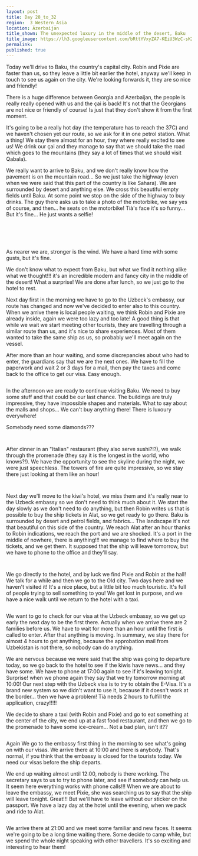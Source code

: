 ```yaml
---
layout: post
title: Day 28_to_32
region:  3_Western_Asia
location: Azerbaijan
title_shown: The unexpected luxury in the middle of the desert, Baku
title_image: https://lh3.googleusercontent.com/bRttYVxyZA7-KEiU3WzC-sK2lVJPsDpw7Fo6HQO68QvHAcyLeQ_TTM0keyc3n1Rp3JV1GnB8MRIkZcVYazaRukOaKAZRAt2kXnQpIwjvN5ocR59hGhuGk7vaLdJgew9aQq2MnTCiVXfiLIRwrSmPDH3oxxppssEvWY88fdZ7wp7sqXTgK35RP04IWhbD3IrvbNwoZOzXfQSQRUIfU8Wjw2mHkE_XMXjwft0731oxuyjXjXbddqrjOyayarf5d926UFGHvIGVc_RKurGA6QjPJnJp8JRusFYncoK_I4oNGjATxtyEOcSoTi6J6gtjcjMvyceZRNcqpubkfKw_QG00xgsDqjNlTzkfnVaVAvIKUA9HLn5H0LEg91SQtYENOoX4dUPBFKGmtcXVRc5jU0G03v47B0D-rrxWjQfv1KR5VISMeK9h7060AsPAEg45z9CLUMbMcUNay29zf96oxdvlsu_sWYfRjIIfIOuaX70SHP_Mr11KvVZJD_Qjo1Vs-3evqwX_AgXz47ORRwy4r2iNGASXrdUAj1TfuNEze3kmKeKWTV1ZIgGuxoJ4kj8isrOU9kmXxw59TlQ9m-dZAv_zLSdIYnC2iMjBpnCE2kXDULcMfieTxELrzSRFp0GQPzzLj6EAREPciUTaxekVhBN8w2TQA8z-kJOm68f7L7xWuFUyXyeQW3vFK0bEFEgGNBFD1E_KaJYVPoi-dAx3hy8=w670-h502-no
permalink: 
published: true
---
```


Today we'll drive to Baku, the country's capital city. Robin and Pixie are faster than us, so they leave a little bit earlier the hotel, anyway we'll keep in touch to see us again on the city. We're looking forwards it, they are so nice and friendly!

There is a huge difference between Georgia and Azerbaijan, the people is really really opened with us and the çai is back! It's not that the Georgians are not nice or friendly of course! Is just that they don't show it from the first moment.

It's going to be a really hot day (the temperature has to reach the 37C) and we haven't chosen yet our route, so we ask for it in one petrol station. What a thing! We stay there almost for an hour, they where really excited to see us! We drink our çai and they manage to say that we should take the road which goes to the mountains (they say a lot of times that we should visit Qabala).

We really want to arrive to Baku, and we don't really know how the pavement is on the mountain road... So we just take the highway (even when we were said that this part of the country is like Sahara). We are surrounded by desert and anything else. We cross this beautiful empty fields until Baku. At some point we stop on the side of the highway to buy drinks. The guy there asks us to take a photo of the motorbike, we say yes of course, and then... he seats on the motorbike! Tià's face it's so funny... But it's fine... He just wants a selfie!

<p><a
href="https://lh3.googleusercontent.com/ZAq3dPTtGcNTNBJKtRnp7f6-JHDI6brg4v_OWBo5mV6qFA0vMpcgBvMGWCmP1Wlz9JY6rYbQbYTGMCsAw0lv9rUfTxlJvbhqbzxBn4bh810sJuZ6JsnVgjIvJYsAJ0xAIi8LcRygyrbmB_Or5oInl2VQXdfGIlycAnNHKcI2DFfFwzEanX7WfERbHm3I5rVoUF7kAu_S9_mf8X0TAOOZyGsvuSxz6Yf91Me5EGMWVjN_WkdTJv_4iysBDh1mwfRsBfQXcdNTRzwwoF9kXNvjOKWOuzWJlmmTWzTDieNIhVGBCo4xmHQuONBFlYOq9WKhJYaOwNyUllAnUXXxNWRFrgbnY1Fn95vg6LF7XAszBvO5TrByjEYvvHqBHU2jzFva8FgfXxBhYArxXCHUgFaw6_wb-8L2O9mh4dD0zn6vojN3LucBowRjaLofNVHoj7LRnkghRVLRBWYz_GPaPGp7PTl1q6g6KTVqrQb92VfQVHyiy3DnIBEpFMhU0Vd4rR_rzNFyjyUIRqAgm5eHhaFQdskFCIq0hWfaaKBl2BTdTtK-aiJo1tkZarcXo1vQipgAdBlcHSCtJqQTi8wG_oCgKsh2aW1GKX4Vz4rNMMYfFtZspV92w3Si8xxjKFQECv_lQoacq779WNUidkxu-qreTsW0gSJccuTF6Q=w1059-h794-no"><img 
src="https://lh3.googleusercontent.com/ZAq3dPTtGcNTNBJKtRnp7f6-JHDI6brg4v_OWBo5mV6qFA0vMpcgBvMGWCmP1Wlz9JY6rYbQbYTGMCsAw0lv9rUfTxlJvbhqbzxBn4bh810sJuZ6JsnVgjIvJYsAJ0xAIi8LcRygyrbmB_Or5oInl2VQXdfGIlycAnNHKcI2DFfFwzEanX7WfERbHm3I5rVoUF7kAu_S9_mf8X0TAOOZyGsvuSxz6Yf91Me5EGMWVjN_WkdTJv_4iysBDh1mwfRsBfQXcdNTRzwwoF9kXNvjOKWOuzWJlmmTWzTDieNIhVGBCo4xmHQuONBFlYOq9WKhJYaOwNyUllAnUXXxNWRFrgbnY1Fn95vg6LF7XAszBvO5TrByjEYvvHqBHU2jzFva8FgfXxBhYArxXCHUgFaw6_wb-8L2O9mh4dD0zn6vojN3LucBowRjaLofNVHoj7LRnkghRVLRBWYz_GPaPGp7PTl1q6g6KTVqrQb92VfQVHyiy3DnIBEpFMhU0Vd4rR_rzNFyjyUIRqAgm5eHhaFQdskFCIq0hWfaaKBl2BTdTtK-aiJo1tkZarcXo1vQipgAdBlcHSCtJqQTi8wG_oCgKsh2aW1GKX4Vz4rNMMYfFtZspV92w3Si8xxjKFQECv_lQoacq779WNUidkxu-qreTsW0gSJccuTF6Q=w1059-h794-no" class="oversize" alt=""></a></p>

<p><a
href="https://lh3.googleusercontent.com/zlW-arhm4ryTNaPzu6nkPr2BNO7Ds2RwK_uD3CjFqmn2THX7947J6Bcsiskrq8cZMsaR7WZWHjrP7SUjFOhVkRXw-q9PPvhC9XVbo78ZCJtnhyYkO3jT8nVVGVGhqXC0wAeZZc0BWceqq1HVwRo1LBDwIbshRXP72Um9ObsosjGKiopVp1G5r8WVZy6djGx6YHmUvvsB-p12P1bnYDVCvTbMO5kkqfelCfzh8jWzOXoRlU5pWP3mpGRyETf7ACaOsD683BjtX1lKjcBGi09pM-6qJ7TRJprT5gTC8kCEXcyGCiDl4Fb0CmdXtm993qTJ6DqGv2ntNEShpku6rkmq1kiWZAYCD31RtpkD4W1osm4GcCqilTUMWfUOF_xVl69Nfo-jt68OhbZM4Ir0lReJnGYGef4RtVNTRAda0-xLyusGqZLq1BeacSDYynyY4NiyQm3YHZKRIgrgAlbME6CEUK0w-cMH2xw-4JLnY3mJ8AVuZ3zONuX3A39DC83YxS6yfR9FyEreyOS8n8jO2cuHsuDsGnDigl7hcylS9olOopeDj--fzyRvW-BxQhtrlb7DM3ZBc5QiJo4l7BMxjGeqAezKAgJi2pJHnk5RJ1WATFnJmMKD3AFq2rNjB4mowtTsQaNfBRG18Z_xws_qxpEe_QudbCXk4a43JQ=w1059-h794-no"><img 
src="https://lh3.googleusercontent.com/zlW-arhm4ryTNaPzu6nkPr2BNO7Ds2RwK_uD3CjFqmn2THX7947J6Bcsiskrq8cZMsaR7WZWHjrP7SUjFOhVkRXw-q9PPvhC9XVbo78ZCJtnhyYkO3jT8nVVGVGhqXC0wAeZZc0BWceqq1HVwRo1LBDwIbshRXP72Um9ObsosjGKiopVp1G5r8WVZy6djGx6YHmUvvsB-p12P1bnYDVCvTbMO5kkqfelCfzh8jWzOXoRlU5pWP3mpGRyETf7ACaOsD683BjtX1lKjcBGi09pM-6qJ7TRJprT5gTC8kCEXcyGCiDl4Fb0CmdXtm993qTJ6DqGv2ntNEShpku6rkmq1kiWZAYCD31RtpkD4W1osm4GcCqilTUMWfUOF_xVl69Nfo-jt68OhbZM4Ir0lReJnGYGef4RtVNTRAda0-xLyusGqZLq1BeacSDYynyY4NiyQm3YHZKRIgrgAlbME6CEUK0w-cMH2xw-4JLnY3mJ8AVuZ3zONuX3A39DC83YxS6yfR9FyEreyOS8n8jO2cuHsuDsGnDigl7hcylS9olOopeDj--fzyRvW-BxQhtrlb7DM3ZBc5QiJo4l7BMxjGeqAezKAgJi2pJHnk5RJ1WATFnJmMKD3AFq2rNjB4mowtTsQaNfBRG18Z_xws_qxpEe_QudbCXk4a43JQ=w1059-h794-no" class="oversize" alt=""></a></p>

<p><a
href="https://lh3.googleusercontent.com/kcXvUk7RUQLgYXMbb-BDBpkZk_fScvm-g2GtxicHWgTYxbiHwtTUyZtE-9Ipv_kt50to9zSwx6z0TaRLUOTNtJe_ZVwlHRVmkGd9mUQiQr1qlxFLvkAcerqqUu7Xac3tVA5ID-UxroDXQ7guXcH44vOfGKCx6XLP4BWRH3qI_4yGDfQE5xhuJaUX9pxvKEU1gnAODQm9jGkaZbHxhxhPFfk1R2fKmyUHN2TgO0p4KCXZLPMnKGTDQMwQOCi6MtN7fI2UIitTZR3cM8gcLn8BRsIv5bujMoHpVxoT9zh2jU223d2-eIgEVirZBmdpYtTJKR6XphnkYWB_Z-51aqiBhmPs1Gc8sCh_J_xAmFhyMoaEda-p8JUmI5cioVtlBLSCYw9e2BeTJL24D_e3DbReYjK2cF2ssL9S23F4uy72WvhCDMNF238wNG6zKMgGFmh9aWmdJkR9wR8v31T5HG3to29YUpEeQVXO9Xwle1qmwHyhtKMsi5F-4vBPnCVwFrA1Z2URze96kb2mrEg9iza6ARNtKpGamhN6TY8L0UB8M1g4hDDeG6CArdOjbii14ZhDql_w-9TeHiDYm5kr4UCMP0pKXrQSH43iBVV8uGgOG3x3-pxTKmCS3DoxOe5fmHwR3HzAe8-oXmfSFScmNl7nuZDeKXE5Yn7TgA=w845-h634-no"><img 
src="https://lh3.googleusercontent.com/kcXvUk7RUQLgYXMbb-BDBpkZk_fScvm-g2GtxicHWgTYxbiHwtTUyZtE-9Ipv_kt50to9zSwx6z0TaRLUOTNtJe_ZVwlHRVmkGd9mUQiQr1qlxFLvkAcerqqUu7Xac3tVA5ID-UxroDXQ7guXcH44vOfGKCx6XLP4BWRH3qI_4yGDfQE5xhuJaUX9pxvKEU1gnAODQm9jGkaZbHxhxhPFfk1R2fKmyUHN2TgO0p4KCXZLPMnKGTDQMwQOCi6MtN7fI2UIitTZR3cM8gcLn8BRsIv5bujMoHpVxoT9zh2jU223d2-eIgEVirZBmdpYtTJKR6XphnkYWB_Z-51aqiBhmPs1Gc8sCh_J_xAmFhyMoaEda-p8JUmI5cioVtlBLSCYw9e2BeTJL24D_e3DbReYjK2cF2ssL9S23F4uy72WvhCDMNF238wNG6zKMgGFmh9aWmdJkR9wR8v31T5HG3to29YUpEeQVXO9Xwle1qmwHyhtKMsi5F-4vBPnCVwFrA1Z2URze96kb2mrEg9iza6ARNtKpGamhN6TY8L0UB8M1g4hDDeG6CArdOjbii14ZhDql_w-9TeHiDYm5kr4UCMP0pKXrQSH43iBVV8uGgOG3x3-pxTKmCS3DoxOe5fmHwR3HzAe8-oXmfSFScmNl7nuZDeKXE5Yn7TgA=w845-h634-no" class="oversize" alt=""></a></p>

<p><a
href="https://lh3.googleusercontent.com/HJ2IbgW6ZmL3YaUEtGlWxtzwkSB-J2Z9cLhNo2s8tpSIL3dUQegFi5A34xA1Ff-rBz_hfgobxCna4vuq8Trp148TVv67taEfx7qI9IVBcGbUNedJ3pzcB1x1_X6Q1lRvWSD0vXBrWhRraoUJXxdfzUJzMt-szZ-sFcSura0nXdMuCX_3KcLvj4pPWLP-MJto6TaOnakxf6Mc8BwVP6zoi-tWY2De7d9l_UAtotYkAWgRoeePFCzc9sPUSamcBXSJ9TsIUbzWwWFYNFtCbhBAU5J2z2QHvGj523oqsAkdbRWSSdr3A-f6muk3RuDVxxAc5Bh1D5y1Wd0BpgJwnDyPXlQDwOFiNI0zVukpa52M8TDghY8sudDW_BH9Gj4sMqeiQ3DkEtcrDoE-HwbQo8s7nQLEFlBpvFAcl5_bPnoYaqTEqaYrUruSGWPfHmMwcoDkZgMMU1mG7GUvBEW8jv1t1jhB7dqzBzKHaotn7r6gzFawgww3LTjZQdo_ajPG4DBxalwfdRSNHzn_7lrtVIy2WkiPmzo91HCOfIok1AOertE_pvn4vcH_9Sw3aCQcCjj_7tn5REFCJ41IQTqRXaHoWRreN8A16pGpXCUkbgmylSd6Gy-8bOaSjYUqjpNakhPkDWGBxSK-EKdwXSJHJYGi9GGSL1-hDb6Ezg=w1059-h794-no"><img 
src="https://lh3.googleusercontent.com/HJ2IbgW6ZmL3YaUEtGlWxtzwkSB-J2Z9cLhNo2s8tpSIL3dUQegFi5A34xA1Ff-rBz_hfgobxCna4vuq8Trp148TVv67taEfx7qI9IVBcGbUNedJ3pzcB1x1_X6Q1lRvWSD0vXBrWhRraoUJXxdfzUJzMt-szZ-sFcSura0nXdMuCX_3KcLvj4pPWLP-MJto6TaOnakxf6Mc8BwVP6zoi-tWY2De7d9l_UAtotYkAWgRoeePFCzc9sPUSamcBXSJ9TsIUbzWwWFYNFtCbhBAU5J2z2QHvGj523oqsAkdbRWSSdr3A-f6muk3RuDVxxAc5Bh1D5y1Wd0BpgJwnDyPXlQDwOFiNI0zVukpa52M8TDghY8sudDW_BH9Gj4sMqeiQ3DkEtcrDoE-HwbQo8s7nQLEFlBpvFAcl5_bPnoYaqTEqaYrUruSGWPfHmMwcoDkZgMMU1mG7GUvBEW8jv1t1jhB7dqzBzKHaotn7r6gzFawgww3LTjZQdo_ajPG4DBxalwfdRSNHzn_7lrtVIy2WkiPmzo91HCOfIok1AOertE_pvn4vcH_9Sw3aCQcCjj_7tn5REFCJ41IQTqRXaHoWRreN8A16pGpXCUkbgmylSd6Gy-8bOaSjYUqjpNakhPkDWGBxSK-EKdwXSJHJYGi9GGSL1-hDb6Ezg=w1059-h794-no" class="oversize" alt=""></a></p>

<p><a
href="https://lh3.googleusercontent.com/geIQ7VjHlCOzPOHXXoXnoyvnEsn8YLYapmoJ9sGozH8TMzB0C2syGPuK1a2yukd8ZGQRYAhcQEFmtfCeCGKmpjZLOmuC6ENSauHWc5FvNdMzwCnC972VYEWo3_QcCu8GXDpLfxvtgREt317TTZxbF_o1v-TzmUG4zG2QX_xJ7WU51HSnrWRY6wTeIWi7t6Ep2jvlhGAANp3lE327uxL7Yl_QHszV2Jn3YXyWx0U90Xylt0br8ufzmi6oMreKr46CrwN_KWLzp_9cy72YIC-jsdLbPx5QsysSN8DmZayiIePvvwLgvu6vsl7j_LWZOetgwPp2VMYRnKmQk7j_tb-Ph1A9txDj3YEkp_ZxP_Kem4G1fQokbXeF0wKVx1v2xwkYUgR4Ssifhi11YCSejHU-toVOIMdPAcoNLu88djKh6dFJgQE7FNwdnIhybSNd0cvHqAJbeygyANoKHi1tufaU3vEtE41geprKiUzMnt77_NszGKlNbKYdFIJwm_6onE48ST4DRWa4VZXcOQxg8JU5UVEJYrGRN7C1B5P7GP7rdNCxizz8LWk6NxmF3ZNFrnVTHQxT3OUVKonh9N-Lhf6iOdosWaC6wzd7T62fJlMKjjab2lrT9S9UISTcwTqQUiaAZ7iHxc5q3bYtf6aOxmdf13Gm3rGU8H8p4Q=w1059-h794-no"><img 
src="https://lh3.googleusercontent.com/geIQ7VjHlCOzPOHXXoXnoyvnEsn8YLYapmoJ9sGozH8TMzB0C2syGPuK1a2yukd8ZGQRYAhcQEFmtfCeCGKmpjZLOmuC6ENSauHWc5FvNdMzwCnC972VYEWo3_QcCu8GXDpLfxvtgREt317TTZxbF_o1v-TzmUG4zG2QX_xJ7WU51HSnrWRY6wTeIWi7t6Ep2jvlhGAANp3lE327uxL7Yl_QHszV2Jn3YXyWx0U90Xylt0br8ufzmi6oMreKr46CrwN_KWLzp_9cy72YIC-jsdLbPx5QsysSN8DmZayiIePvvwLgvu6vsl7j_LWZOetgwPp2VMYRnKmQk7j_tb-Ph1A9txDj3YEkp_ZxP_Kem4G1fQokbXeF0wKVx1v2xwkYUgR4Ssifhi11YCSejHU-toVOIMdPAcoNLu88djKh6dFJgQE7FNwdnIhybSNd0cvHqAJbeygyANoKHi1tufaU3vEtE41geprKiUzMnt77_NszGKlNbKYdFIJwm_6onE48ST4DRWa4VZXcOQxg8JU5UVEJYrGRN7C1B5P7GP7rdNCxizz8LWk6NxmF3ZNFrnVTHQxT3OUVKonh9N-Lhf6iOdosWaC6wzd7T62fJlMKjjab2lrT9S9UISTcwTqQUiaAZ7iHxc5q3bYtf6aOxmdf13Gm3rGU8H8p4Q=w1059-h794-no" class="oversize" alt=""></a></p>

As nearer we are, stronger is the wind. We have a hard time with some gusts, but it's fine.

We don't know what to expect from Baku, but what we find it nothing alike what we thought!!! it's an incredible modern and fancy city in the middle of the desert! What a surprise! We are done after lunch, so we just go to the hotel to rest.

Next day first in the morning we have to go to the Uzbeck's embassy, our route has changed and now we've decided to enter also to this country. When we arrive there is local people waiting, we think Robin and Pixie are already inside, again we were too lazy and too late! A good thing is that while we wait we start meeting other tourists, they are travelling through a similar route than us, and it's nice to share experiences. Most of them wanted to take the same ship as us, so probably we'll meet again on the vessel.

After more than an hour waiting, and some discrepancies about who had to enter, the guardians say that we are the next ones. We have to fill the paperwork and wait 2 or 3 days for a mail, then pay the taxes and come back to the office to get our visa. Easy enough.

<p><a
href="https://lh3.googleusercontent.com/4ck1Je8CK8OcGWBT_3j8qEVXHkXY555hnWE0zN2w8hQyqs11jnnpuLU8DXmtbZQvenSQ03uNLXpo6oebIiSG_04pPhXVtaI9ok5Hmiwczz-PPnf-XyAP19saiNNyj-NUmM7IN84W-uFYhhbdVaHfmdSdIm8G-gCoCrJhQqAOa1pUxv1BK2j1abR6tXJQhrdcd83nk4P-omGFYbacCKZkXw9-lJKRZPP5bWxm7hOmhTMs7HmZcZ_gIrA0CRUnOsOytLYtAb7ZDf59w_tVXXWhADedk9sZ9VASyrQKuJ8KKaEDWj5swvtRgi-KQzU4Xh3o2BrBT4hvYjMP7XUVOp4FWiQeo8roaYYS2l2-a1UCqFYVJE616mHTsREu6y5UTaEk_Nsk-kOPZ5n2qLTg4DbCUIWKa3edqac6pmVuJrbXLoDjFa2NlPzw9EPHnObhUNmu78GZRZshnVLWrr5O7T9xFFbiyUlHhBr5qBsLsEkQfClSLm0EHLwCioRPYEW-FvDJqYFMimbYfGAfKK9B65xIczcaXCVSg8WA9jbv-H08P2g9Q08BgVOOqees-SQ-DuPE8qnkUwfY3zIPYoh4C9V2vntO0FTecXbQ1YZtbwGhn32AENFo0nuFHcn6sebWUyc-zKscuIGFnThc9wvT7uA4Z_btJ9YwZFQpjA=w1059-h794-no"><img 
src="https://lh3.googleusercontent.com/4ck1Je8CK8OcGWBT_3j8qEVXHkXY555hnWE0zN2w8hQyqs11jnnpuLU8DXmtbZQvenSQ03uNLXpo6oebIiSG_04pPhXVtaI9ok5Hmiwczz-PPnf-XyAP19saiNNyj-NUmM7IN84W-uFYhhbdVaHfmdSdIm8G-gCoCrJhQqAOa1pUxv1BK2j1abR6tXJQhrdcd83nk4P-omGFYbacCKZkXw9-lJKRZPP5bWxm7hOmhTMs7HmZcZ_gIrA0CRUnOsOytLYtAb7ZDf59w_tVXXWhADedk9sZ9VASyrQKuJ8KKaEDWj5swvtRgi-KQzU4Xh3o2BrBT4hvYjMP7XUVOp4FWiQeo8roaYYS2l2-a1UCqFYVJE616mHTsREu6y5UTaEk_Nsk-kOPZ5n2qLTg4DbCUIWKa3edqac6pmVuJrbXLoDjFa2NlPzw9EPHnObhUNmu78GZRZshnVLWrr5O7T9xFFbiyUlHhBr5qBsLsEkQfClSLm0EHLwCioRPYEW-FvDJqYFMimbYfGAfKK9B65xIczcaXCVSg8WA9jbv-H08P2g9Q08BgVOOqees-SQ-DuPE8qnkUwfY3zIPYoh4C9V2vntO0FTecXbQ1YZtbwGhn32AENFo0nuFHcn6sebWUyc-zKscuIGFnThc9wvT7uA4Z_btJ9YwZFQpjA=w1059-h794-no" class="oversize" alt=""></a></p>

In the afternoon we are ready to continue visiting Baku. We need to buy some stuff and that could be our last chance. The buildings are truly impressive, they have impossible shapes and materials. What to say about the malls and shops... We can't buy anything there! There is luxoury everywhere!

Somebody need some diamonds???

<p><a
href="https://lh3.googleusercontent.com/t1x7ZMHRTRTd6aLnIAOol0legN7Ys4-yMgPv8es9fF4mkMaF9xqDbI5vAXWxjNw3mvKekliDdrboqDqR3VDm37_sPG7EJWPecM_v_bXQIf8BiQoOUAMQd3Do7Jh-VPFMQpENLT4uczatPbVKLfoJVm7G0FlQpB2pO_ztYJ7LQznQA0cHY-TCn4LGh16pyCwq12bOzy0pwvbHat985pwGsC2ZCFeyarPzpe2YsrOv40IrRwDKG3hZ38XyFsiMxGAeYJmzNIMS7pAJHzAkwEP9Rasdow2sQ7tM301Me1ggzOQ07sn2e2uG_gh2rF5478Xp1-WPN8cFk1MmOE2Q4HwHz9yQPS-qAy1EaIqycCymXU_BR4gS6ce046eP5QzQuhGEW0W2UIbt1u1loiGDZN_1Y9HnV97q_mH2q-PDtPFlhaWL_edPYEZOzhD1T7K464bpeK5XrBs8sRQwpJpuPlA-nHFsWULUDJ9l_OkZNho1g3OlK3ARua-V7Je65T_0WFeFEkjGk1w9g19YH5p6PZ0idxVbuuYaJBlOrkca6Hz_aMOs6fy7-cJxJj47DkuKH5DOf4fySws0n-ztcx2rD1ZTt2szRuDBWBF_FvFT5FBfzCfl2_FY1j6KaPCZ67AVWBdrMDtWMbotUpwpBLzV3tI_jPxa2NYTQFkoGQ=w1059-h794-no"><img 
src="https://lh3.googleusercontent.com/t1x7ZMHRTRTd6aLnIAOol0legN7Ys4-yMgPv8es9fF4mkMaF9xqDbI5vAXWxjNw3mvKekliDdrboqDqR3VDm37_sPG7EJWPecM_v_bXQIf8BiQoOUAMQd3Do7Jh-VPFMQpENLT4uczatPbVKLfoJVm7G0FlQpB2pO_ztYJ7LQznQA0cHY-TCn4LGh16pyCwq12bOzy0pwvbHat985pwGsC2ZCFeyarPzpe2YsrOv40IrRwDKG3hZ38XyFsiMxGAeYJmzNIMS7pAJHzAkwEP9Rasdow2sQ7tM301Me1ggzOQ07sn2e2uG_gh2rF5478Xp1-WPN8cFk1MmOE2Q4HwHz9yQPS-qAy1EaIqycCymXU_BR4gS6ce046eP5QzQuhGEW0W2UIbt1u1loiGDZN_1Y9HnV97q_mH2q-PDtPFlhaWL_edPYEZOzhD1T7K464bpeK5XrBs8sRQwpJpuPlA-nHFsWULUDJ9l_OkZNho1g3OlK3ARua-V7Je65T_0WFeFEkjGk1w9g19YH5p6PZ0idxVbuuYaJBlOrkca6Hz_aMOs6fy7-cJxJj47DkuKH5DOf4fySws0n-ztcx2rD1ZTt2szRuDBWBF_FvFT5FBfzCfl2_FY1j6KaPCZ67AVWBdrMDtWMbotUpwpBLzV3tI_jPxa2NYTQFkoGQ=w1059-h794-no" class="oversize" alt=""></a></p>

<p><a
href="https://lh3.googleusercontent.com/CrxkbWfzC1Vz4tUdhLjkD4KeT_s-ZLWbRdXZfUwLDUGGzAbF1k0iO9d0-6mtkxM0RQIYtf75G_dBIAeuenw6RKxFEB5M8cLXBYVpADu0tz9nCMvu1Sr4I1dzIW_ku2tejSELzb4DS_R7uGaKILRmRoKWYxFYkjBi5j67sjAiaq7Z8SSrZPiTHbiASmaeL6ACq1X9hhPJyKargnS4M05cHdT-xmjjP6l42hs6hZO-fqSjuT_kBxdO5jbGrTuZ5gXvXwr0WsQUruVf4ue_1xBZHFBGivW8DK-HJwuD1RaT_2GhZ3Bo62ua3EEuRHC0dHy0cuhyM-rHpdYPUZ4a5hPAFcR-7J6GXmhIcK6QHPXpCbLiV5DmnTITLXOX2HbCaRyre4ro-WY589Z0sifysa6ESJ7YCiUcbo9h5wZ4NRYh6oHdVWMUl-tvzvwjjtrrEPZCLJLAWLYm4huIbe6k4Lsmp5UErULmaqKYHDK2OZUAxBTVdBp3V_7I8Whhjxf526pvsoxKz8_RimUFI-GQv7shopJjjRtFCD0mdFoNRXnKlr0LXqoNOFH-NDXBXeaZsy-pMo_fCOI3g3zngWPmDS_KzAQSUNXCCZjBKir5P4PTGqmHpidFHWzCJu2XMLIkfj2fCIXQP0kkmY_Sbg8cZW6u2VHzWav2iYwt7A=w1059-h794-no"><img 
src="https://lh3.googleusercontent.com/CrxkbWfzC1Vz4tUdhLjkD4KeT_s-ZLWbRdXZfUwLDUGGzAbF1k0iO9d0-6mtkxM0RQIYtf75G_dBIAeuenw6RKxFEB5M8cLXBYVpADu0tz9nCMvu1Sr4I1dzIW_ku2tejSELzb4DS_R7uGaKILRmRoKWYxFYkjBi5j67sjAiaq7Z8SSrZPiTHbiASmaeL6ACq1X9hhPJyKargnS4M05cHdT-xmjjP6l42hs6hZO-fqSjuT_kBxdO5jbGrTuZ5gXvXwr0WsQUruVf4ue_1xBZHFBGivW8DK-HJwuD1RaT_2GhZ3Bo62ua3EEuRHC0dHy0cuhyM-rHpdYPUZ4a5hPAFcR-7J6GXmhIcK6QHPXpCbLiV5DmnTITLXOX2HbCaRyre4ro-WY589Z0sifysa6ESJ7YCiUcbo9h5wZ4NRYh6oHdVWMUl-tvzvwjjtrrEPZCLJLAWLYm4huIbe6k4Lsmp5UErULmaqKYHDK2OZUAxBTVdBp3V_7I8Whhjxf526pvsoxKz8_RimUFI-GQv7shopJjjRtFCD0mdFoNRXnKlr0LXqoNOFH-NDXBXeaZsy-pMo_fCOI3g3zngWPmDS_KzAQSUNXCCZjBKir5P4PTGqmHpidFHWzCJu2XMLIkfj2fCIXQP0kkmY_Sbg8cZW6u2VHzWav2iYwt7A=w1059-h794-no" class="oversize" alt=""></a></p>

After dinner in an "Italian" restaurant (they also serve sushi?!?), we walk through the promenade (they say it is the longest in the world, who knows?!). We have the opportunity to see the skyline during the night, we were just speechless. The towers of fire are quite impressive, so we stay there just looking at them like an hour!

<p><a
href="https://lh3.googleusercontent.com/JrJnGbJlPcBm6rvAiAFb9qiquHFbIpTmtMoYL9nbOKW5D7ciWzxbWUU_JhAqOugiVBK7Jy7gieNK9zPUKbCwcYtblqIUfsSVQ4yElddnxb-0dSIO3eHbcSIjgdG9rchaJj35D78AYER0d5XvSD9N3RNMN0aa5EusqLzrY5WtaFEaOcMf1gxcpiCCty1zPPv3VlvGiaeIMIhXTRHPmG7_MfPlELW5b7C9AsE7eZI5Uk23K9cDUUa12MIi-bv9KuMTz0hZrjhh6ou3CeG7aLQQ9cbVOJD3bLXd8b1mpBmhBF_lctk2CA2d6bjk9tbwmthRDGDDnKRWLqXzCJUptmLNcmq6cMvaLRSxZt-AcOuePauncrKn-BI6lrRdSuXJ-lMaeZtbgGyfbnEwYMzdE8Q8xdJlkL1uQAGkTuevAMWHPKkURxcMY60GplNs0Zt5s4uECJgn3V2otb28GzM1CJUFh1Z0RLUeLkbm_7XmSMZhRO-rPnxaoxMpWDflmNjLg9Hj5uqIt9gqTtCo3Mih_RHVDBCUPMCSsYGbB7NoTUnauufIPSgjhmpIS_-tEhoFHM1QrnPxX9Tka9ykPUVdO-S_OGnUO9AkqrYgzqzK5DBK4CgzBDLa7hvE6KIKSnOXtyOIVjweOQZR3-xRHI9mgiBHfTF7jbwLjwYKnQ=w1059-h794-no"><img 
src="https://lh3.googleusercontent.com/JrJnGbJlPcBm6rvAiAFb9qiquHFbIpTmtMoYL9nbOKW5D7ciWzxbWUU_JhAqOugiVBK7Jy7gieNK9zPUKbCwcYtblqIUfsSVQ4yElddnxb-0dSIO3eHbcSIjgdG9rchaJj35D78AYER0d5XvSD9N3RNMN0aa5EusqLzrY5WtaFEaOcMf1gxcpiCCty1zPPv3VlvGiaeIMIhXTRHPmG7_MfPlELW5b7C9AsE7eZI5Uk23K9cDUUa12MIi-bv9KuMTz0hZrjhh6ou3CeG7aLQQ9cbVOJD3bLXd8b1mpBmhBF_lctk2CA2d6bjk9tbwmthRDGDDnKRWLqXzCJUptmLNcmq6cMvaLRSxZt-AcOuePauncrKn-BI6lrRdSuXJ-lMaeZtbgGyfbnEwYMzdE8Q8xdJlkL1uQAGkTuevAMWHPKkURxcMY60GplNs0Zt5s4uECJgn3V2otb28GzM1CJUFh1Z0RLUeLkbm_7XmSMZhRO-rPnxaoxMpWDflmNjLg9Hj5uqIt9gqTtCo3Mih_RHVDBCUPMCSsYGbB7NoTUnauufIPSgjhmpIS_-tEhoFHM1QrnPxX9Tka9ykPUVdO-S_OGnUO9AkqrYgzqzK5DBK4CgzBDLa7hvE6KIKSnOXtyOIVjweOQZR3-xRHI9mgiBHfTF7jbwLjwYKnQ=w1059-h794-no" class="oversize" alt=""></a></p>

<p><a
href="https://lh3.googleusercontent.com/AACPQxEbwnWF-pPcReuZTkF-1Mdqe5rjuN9P6MUmUHoa9DjZEwYeREDDVuV0Yz5lEEyIkrO-Z72C6HSCp26kcui1tABVrtMRqYNW1j_Yls39djPstYDJT77RFXsyU10a4qVVS69cygB-v38YRSpUzHIqqQ_MGIMz6EbCTFjh1qFN5uZaW7I7vU95O3UDiNI2N0gDB2-ZQD3x_oBpWq37t6PfhW7LNio--LKNENB-Plo14HgpJ0B8jxnNBtuJPAQWcO34oqdrnScAGy5JV37Eski35X0sQpzilAojl9cGJDvDEkRXrZiGNXrrzJoqnUY3ex4-CXDjFcmo1KmrN0l4ULl0F46kLi2_2XY3lv7UH8qg5b2M2pwxz_sR9xk1cUJC4-GZ7ssqOQgMVEg-ug5KMXydVSO2EGSC7ku7aZxlnjGVUuOQY8V55JZknQnFP6qDxd0Ci9dAQ5VsZNnU5idRuQR9vm4j-u6a1q68_Hwwdv6Knyogt7I9kHVcdI4JklmiYz2iytG5El3RlVnQs60iBAhdFG15_2adtiKdyFe3tlvItZ-LwPQuNfk-xF1NnluqEZw0Dg5QkQ6rnvk7vR8YdVJBNGbKs91KLrUL5MlYoMSBNPp8nx1BYq3W96VipK9j0eBMnA7w4kTNEynSxklH-q91vuAVZZ30FA=w1059-h794-no"><img 
src="https://lh3.googleusercontent.com/AACPQxEbwnWF-pPcReuZTkF-1Mdqe5rjuN9P6MUmUHoa9DjZEwYeREDDVuV0Yz5lEEyIkrO-Z72C6HSCp26kcui1tABVrtMRqYNW1j_Yls39djPstYDJT77RFXsyU10a4qVVS69cygB-v38YRSpUzHIqqQ_MGIMz6EbCTFjh1qFN5uZaW7I7vU95O3UDiNI2N0gDB2-ZQD3x_oBpWq37t6PfhW7LNio--LKNENB-Plo14HgpJ0B8jxnNBtuJPAQWcO34oqdrnScAGy5JV37Eski35X0sQpzilAojl9cGJDvDEkRXrZiGNXrrzJoqnUY3ex4-CXDjFcmo1KmrN0l4ULl0F46kLi2_2XY3lv7UH8qg5b2M2pwxz_sR9xk1cUJC4-GZ7ssqOQgMVEg-ug5KMXydVSO2EGSC7ku7aZxlnjGVUuOQY8V55JZknQnFP6qDxd0Ci9dAQ5VsZNnU5idRuQR9vm4j-u6a1q68_Hwwdv6Knyogt7I9kHVcdI4JklmiYz2iytG5El3RlVnQs60iBAhdFG15_2adtiKdyFe3tlvItZ-LwPQuNfk-xF1NnluqEZw0Dg5QkQ6rnvk7vR8YdVJBNGbKs91KLrUL5MlYoMSBNPp8nx1BYq3W96VipK9j0eBMnA7w4kTNEynSxklH-q91vuAVZZ30FA=w1059-h794-no" class="oversize" alt=""></a></p>


Next day we'll move to the kiwi's hotel, we miss them and it's really near to the Uzbeck embassy so we don't need to think much about it. We start the day slowly as we don't need to do anything, but then Robin writes us that is possible to buy the ship tickets in Alat, so we get ready to go there. Baku is surrounded by desert and petrol fields, and fabrics... The landscape it's not that beautiful on this side of the country. We reach Alat after an hour thanks to Robin indications, we reach the port and we are shocked. It's a port in the middle of nowhere, there is anything!!! we manage to find where to buy the tickets, and we get them. It supposed that the ship will leave tomorrow, but we have to phone to the office and they'll say.

<p><a
href="https://lh3.googleusercontent.com/h7BGOZQLpDk4GVxwawhleyyo8T_h71x-PFFT16doyBPtMU69kUR3dwhvA7E4nvudN2GTlAZdg2jHL-Gkdjz6tJASO2YM_zHy-jc8PWh-NAjqWbfS3u8YkvQlUQdzkLXXhHV0lNBnRrTb8oaRIylfXvW4Qa4sMhFogTrsH4y0IZ14tXUtWRtLlz__HSAueLJlBvepRGRorKmPGNPW9Xnai81hWp4GcEmmavUNNf5-jAQTTX6a-rx0flOVcD40t-14hU2GSmaPgVJq5G6P_y3opjG5jQH69LyhltYpOunIhdxPI8O-PZajnhspr1kwrL29rbz9vbJUWLZiLl-mcSTx_UxttuiKCFbLWrlyEYp-rJghgweMbmCD3Q4ZPNtsNZ3AXzu_zQL069n5dohdxFvyZIuLcO3yvJBGfXufepP8kqHi_4eEV-pS6nVY9TH4eqeS-E-Jd4GLJPmK5FmS1VP6sZrrnRajX1U-WQucpPmnqb0OY0DVOXxBhM-gdkLArqXUgpHsCG4uoPAH3MuOeIzPbowgOptPv8HmyrEhjtDnrP6ABsBZJtHdeDZV6DmVPyCDk1XagL6Q9a9uzGq-mIaWpZGJiZWKam_BI9jOeTRP0gvhgMKFr7DJjpz9mcnu14GKbj7LbKj8cGoRS2PvGPkikvTgG6TmWQKl6Q=w1059-h794-no"><img 
src="https://lh3.googleusercontent.com/h7BGOZQLpDk4GVxwawhleyyo8T_h71x-PFFT16doyBPtMU69kUR3dwhvA7E4nvudN2GTlAZdg2jHL-Gkdjz6tJASO2YM_zHy-jc8PWh-NAjqWbfS3u8YkvQlUQdzkLXXhHV0lNBnRrTb8oaRIylfXvW4Qa4sMhFogTrsH4y0IZ14tXUtWRtLlz__HSAueLJlBvepRGRorKmPGNPW9Xnai81hWp4GcEmmavUNNf5-jAQTTX6a-rx0flOVcD40t-14hU2GSmaPgVJq5G6P_y3opjG5jQH69LyhltYpOunIhdxPI8O-PZajnhspr1kwrL29rbz9vbJUWLZiLl-mcSTx_UxttuiKCFbLWrlyEYp-rJghgweMbmCD3Q4ZPNtsNZ3AXzu_zQL069n5dohdxFvyZIuLcO3yvJBGfXufepP8kqHi_4eEV-pS6nVY9TH4eqeS-E-Jd4GLJPmK5FmS1VP6sZrrnRajX1U-WQucpPmnqb0OY0DVOXxBhM-gdkLArqXUgpHsCG4uoPAH3MuOeIzPbowgOptPv8HmyrEhjtDnrP6ABsBZJtHdeDZV6DmVPyCDk1XagL6Q9a9uzGq-mIaWpZGJiZWKam_BI9jOeTRP0gvhgMKFr7DJjpz9mcnu14GKbj7LbKj8cGoRS2PvGPkikvTgG6TmWQKl6Q=w1059-h794-no" class="oversize" alt=""></a></p>

<p><a
href="https://lh3.googleusercontent.com/I7xF_YMZI5vpYNSCW7IlL_66UCOdyxcm80gDkEo1REf597edQwn9Sr-Ph_Rwr_JFCdqF9-A1apVyMb4fIjdJ0zOmN7NpoY23z5p5p1jw49omHCWqb1yxY8MEBlay0oba512UxmbAJKxRo0BXHv_23UxsuYC89_3PNVdPTBx0wy9z0-YyzSvFjtZ8tECL4PuTCtKIymKPFM9uh23ZliiHCyamFXlK2IRZuNTkUmP9VoaHYI4vPZis6tSdE8f0PaL7SpfxVjWqRjO0BOGG5ALgjHE2SCjYx07FO2tm35fATUwXVbSFxZSmLGAazx7ivn-1wXQpClogXzCLVddSxAlTXZwAkRcD5i2qBGL1cJEObc2_EfWUGQ-mSuC8ATic70tVVBcZLimcQlP_VIpjMxG9uwuTM8wfFP4Xpvg1D9UzXv9QNZo7PHj-yNri2LjY2z1tS7If_J9UZtIGoW0egjiqqqc0mZ1riQQWYUk7x7ZRh-Gj86vUGuXVGis_w0Mwu05wlKuJFH7tlrZ7DWOEGEdn1lG1KhULPAj4Qi01JbdI8Q7tSuQyKZ6kVAcw6WJoJav6CG9sYIfCRgWLoTQLeFlkSz9rj3-njpqev1Ms_NtwkrgU2eUTpRegPSfgeIpCqwXbwkyjS3tzyn8uZuZGHeryxEYeMXoPIHuvWw=w1059-h794-no"><img 
src="https://lh3.googleusercontent.com/I7xF_YMZI5vpYNSCW7IlL_66UCOdyxcm80gDkEo1REf597edQwn9Sr-Ph_Rwr_JFCdqF9-A1apVyMb4fIjdJ0zOmN7NpoY23z5p5p1jw49omHCWqb1yxY8MEBlay0oba512UxmbAJKxRo0BXHv_23UxsuYC89_3PNVdPTBx0wy9z0-YyzSvFjtZ8tECL4PuTCtKIymKPFM9uh23ZliiHCyamFXlK2IRZuNTkUmP9VoaHYI4vPZis6tSdE8f0PaL7SpfxVjWqRjO0BOGG5ALgjHE2SCjYx07FO2tm35fATUwXVbSFxZSmLGAazx7ivn-1wXQpClogXzCLVddSxAlTXZwAkRcD5i2qBGL1cJEObc2_EfWUGQ-mSuC8ATic70tVVBcZLimcQlP_VIpjMxG9uwuTM8wfFP4Xpvg1D9UzXv9QNZo7PHj-yNri2LjY2z1tS7If_J9UZtIGoW0egjiqqqc0mZ1riQQWYUk7x7ZRh-Gj86vUGuXVGis_w0Mwu05wlKuJFH7tlrZ7DWOEGEdn1lG1KhULPAj4Qi01JbdI8Q7tSuQyKZ6kVAcw6WJoJav6CG9sYIfCRgWLoTQLeFlkSz9rj3-njpqev1Ms_NtwkrgU2eUTpRegPSfgeIpCqwXbwkyjS3tzyn8uZuZGHeryxEYeMXoPIHuvWw=w1059-h794-no" class="oversize" alt=""></a></p>

We go directly to the hotel, and by luck we find Pixie and Robin at the hall! We talk for a while and then we go to the Old city. Two days here and we haven't visited it! It's a nice place, but a little bit too much touristic. It's full of people trying to sell something to you! We get lost in purpose, and we have a nice walk until we return to the hotel with a taxi.

<p><a
href="https://lh3.googleusercontent.com/QBqBzqj05G2KCGqxAXDu4nvdkQ92GBEq1e7Pmk9kEBVOqM2iyEWB4PBjAqGI0EmtribrR4VSxxMNeuAas6r7YMRmUVZk7R5dlQx_-GE2ZcqRmRHapoqlpaCmcwEQGWdN0MuuyNwFrh-B-At_L1nmcrDP0kvWThcJsYF4bTyrKDfq4cJ2BTGQyvSGPINE6VP5CEkkt4Zmtcb2WRZ3jiybL1bVPNBEUpuCM_9zVElZZh6OBFR_gNQjoh1ofXTrlfzgpT2X2uYafQVyOqYIYfs4Vis5Pk1F2JMnvjWH5aTarxsH0w7QKbLD35K4i5cQLd7qtFriYTrZ-6FmATgF0HsmIrkYtodSnBvAWOgF9SyZsc8SNzcddti2S-6q8krfBDguhdIxAm5SgNImyqbSb4TY15S9JsIx6YI5KVt_UTiILwIp7nSwjGA-675aBteRT8w0tp5-TYP4xXaF4x88YL-OkNLxFcqd-SNDd5jahems-v2vLXGcTQ3MFsEtB9Skwqb9vXS3lzzUXTZz4XjXz4s_wVpJeShpHFql2oHoiMmWxpVRD6jwly2bWXgvIBcpA_-AWiPjkcgDLo6SAF2sy-YHWueEptq1N4mm75TElIRsPQOy0i_BV4HeFi60xa6S0oVqG6YqO6CeI63AdQm_S6NMzQ7U87FXpJenQA=w596-h794-no"><img 
src="https://lh3.googleusercontent.com/QBqBzqj05G2KCGqxAXDu4nvdkQ92GBEq1e7Pmk9kEBVOqM2iyEWB4PBjAqGI0EmtribrR4VSxxMNeuAas6r7YMRmUVZk7R5dlQx_-GE2ZcqRmRHapoqlpaCmcwEQGWdN0MuuyNwFrh-B-At_L1nmcrDP0kvWThcJsYF4bTyrKDfq4cJ2BTGQyvSGPINE6VP5CEkkt4Zmtcb2WRZ3jiybL1bVPNBEUpuCM_9zVElZZh6OBFR_gNQjoh1ofXTrlfzgpT2X2uYafQVyOqYIYfs4Vis5Pk1F2JMnvjWH5aTarxsH0w7QKbLD35K4i5cQLd7qtFriYTrZ-6FmATgF0HsmIrkYtodSnBvAWOgF9SyZsc8SNzcddti2S-6q8krfBDguhdIxAm5SgNImyqbSb4TY15S9JsIx6YI5KVt_UTiILwIp7nSwjGA-675aBteRT8w0tp5-TYP4xXaF4x88YL-OkNLxFcqd-SNDd5jahems-v2vLXGcTQ3MFsEtB9Skwqb9vXS3lzzUXTZz4XjXz4s_wVpJeShpHFql2oHoiMmWxpVRD6jwly2bWXgvIBcpA_-AWiPjkcgDLo6SAF2sy-YHWueEptq1N4mm75TElIRsPQOy0i_BV4HeFi60xa6S0oVqG6YqO6CeI63AdQm_S6NMzQ7U87FXpJenQA=w596-h794-no" class="oversize" alt=""></a></p>

We want to go to check for our visa at the Uzbeck embassy, so we get up early the next day to be the first there. Actually when we arrive there are 2 families before us. We have to wait for more than an hour until the first is called to enter. After that anything is moving. In summary, we stay there for almost 4 hours to get anything, because the approbation mail from Uzbekistan is not there, so nobody can do anything.

We are nervous because we were said that the ship was going to departure today, so we go back to the hotel to see if the kiwis have news... and they have some. We have to phone at 17:00 again to see if it's leaving tonight. Surprise! when we phone again they say that we try tomorrow morning at 10:00! Our next step with the Uzbeck visa is to try to obtain the E-Visa. It's a brand new system so we didn't want to use it, because if it doesn't work at the border... then we have a problem! Tià needs 2 hours to fulfill the application, crazy!!!!!

We decide to share a taxi (with Robin and Pixie) and go to eat something at the center of the city, we end up at a fast food restaurant, and then we go to the promenade to have some ice-cream... Not a bad plan, isn't it??

<p><a
href="https://lh3.googleusercontent.com/-xF4OpG0-SNI018zAOj_EJuwtsQRbTvEgZ5PFnteO7_VvJr-ZygzbrZ8QWZIhCb2g8wo0LZwBfWzCDbjbjE9XAzzsZuwQC4m19kR69NLInPkK8YzpWMb4XQqBKTBDXIU7sN-q7b7NmydTwX3zwfCowDp444LMHw6e1GfVkCohD6s1OcQiipj_Ml8LQ_dXzmCo7rthKq-ceoTDUdgSqGUCSiwl4YwQ6zceSxWXjtngX6NDOKIAdXeu29QEnYNvBph_FRcmvGBBiUDqPpUY1GB5aTgMvK7wT_u2AMw5LhDJNPdBlYey1IDJ8eT-TKUrHH0-Pc-xMkCsIEPlEjlb7mQ-YoqsEVCASQ9BgAaZWAxLINM9i3FlpEoj0V7rRBYSrCAiP2D0xYSNnlF7YAcH7Iwq6TOQpWrZhsiosj_eygEE-Wac7BHav2M8jLLJpBzwJYPrlruc41RiPOynVcljfUrd8_lexizsyyq5Tyvpq1nzfE-leSadkvEjTBQW1kh6pS5lTVWo8BCPlWAoOAsWKlnFUH1SZtJwH3WmhxSSerKdVKqj1fYOsDzVfCmNrYGVjgI3SREy3a22uXK7VIiGkbxv22eDUVdC3sFZIOJ_5Alo1WNGtaR41IjZ9Tw_NeH74MLxAhCE2wLV_lmXq76ySsUZut2k4dPbkbX8A=w1024-h768-no"><img 
src="https://lh3.googleusercontent.com/-xF4OpG0-SNI018zAOj_EJuwtsQRbTvEgZ5PFnteO7_VvJr-ZygzbrZ8QWZIhCb2g8wo0LZwBfWzCDbjbjE9XAzzsZuwQC4m19kR69NLInPkK8YzpWMb4XQqBKTBDXIU7sN-q7b7NmydTwX3zwfCowDp444LMHw6e1GfVkCohD6s1OcQiipj_Ml8LQ_dXzmCo7rthKq-ceoTDUdgSqGUCSiwl4YwQ6zceSxWXjtngX6NDOKIAdXeu29QEnYNvBph_FRcmvGBBiUDqPpUY1GB5aTgMvK7wT_u2AMw5LhDJNPdBlYey1IDJ8eT-TKUrHH0-Pc-xMkCsIEPlEjlb7mQ-YoqsEVCASQ9BgAaZWAxLINM9i3FlpEoj0V7rRBYSrCAiP2D0xYSNnlF7YAcH7Iwq6TOQpWrZhsiosj_eygEE-Wac7BHav2M8jLLJpBzwJYPrlruc41RiPOynVcljfUrd8_lexizsyyq5Tyvpq1nzfE-leSadkvEjTBQW1kh6pS5lTVWo8BCPlWAoOAsWKlnFUH1SZtJwH3WmhxSSerKdVKqj1fYOsDzVfCmNrYGVjgI3SREy3a22uXK7VIiGkbxv22eDUVdC3sFZIOJ_5Alo1WNGtaR41IjZ9Tw_NeH74MLxAhCE2wLV_lmXq76ySsUZut2k4dPbkbX8A=w1024-h768-no" class="oversize" alt=""></a></p>

Again We go to the embassy first thing in the morning to see what's going on with our visas. We arrive there at 10:00 and there is anybody. That's normal, if you think that the embassy is closed for the tourists today. We need our visas before the ship departs.

We end up waiting almost until 12:00, nobody is there working. The secretary says to us to try to phone later, and see if somebody can help us. It seem here everything works with phone calls!!! When we are about to leave the embassy, we meet Pixie, she was searching us to say that the ship will leave tonight. Great!!! But we'll have to leave without our sticker on the passport. We have a lazy day at the hotel until the evening, when we pack and ride to Alat.

<p><a
href="https://lh3.googleusercontent.com/A8I_N83qFL_d5HImKcHznpSdkUtb3Rf2WXxjMsk-L2o-4p3JeqWw7CqK0b89ef5sjg78ma_-jIXIILnOYFEd8gZUaAk8tVvLG41lLqcFc2pCJu1EDAPo-AQ2OSnMPNIgpx-ziqq-rTjS0XAZIOeR_0Q9q1VyxdtUTx0eWwipyTl0HwZpbG4PggTP9FOlk72WKQnawEbJ0aUNU1UDG6_-pwE1H1VDLA9W3EJAmCnIe_v0MCMUI1gO6k9pDEASDfaxODwgYCcMBwBLAVH47P9PfVxL-D0mw2UlMk3WKUPot5n3hjvGDoReBnX0QjILr6xty2TzSUmI1zP2KIy2SLAtPsqFXYO_4qdH1MKSL8qNWW_Dq8a1RgwnIuqlb4HYN_KvPcA5cMrllFGrCDNYQ8zINyU8UzYZIsE4RgBZ9AV6cUxqD-TXs9oaSOn0CI5W-0BR48moofkJkw8M2-2cB1iVfVex2Yr_zUtye8uqnYQEJHjky-Aru53Z-z6tNXcO8bnGmzS9K82fMaA3ahuA7XBlLAOuv60rlZ82F8Gk_tNX2oZaabFjJHQe-gmHgyCUAf97fo8mELMIJBYDqHBDM4TxpzCF46clo3uRTk74xNwHJbFNhwNU8G2xCKNtW-3jaZOZi0Y65kkLx0lEulSeOiUlzV2pnd5FuJEjJw=w1058-h793-no"><img 
src="https://lh3.googleusercontent.com/A8I_N83qFL_d5HImKcHznpSdkUtb3Rf2WXxjMsk-L2o-4p3JeqWw7CqK0b89ef5sjg78ma_-jIXIILnOYFEd8gZUaAk8tVvLG41lLqcFc2pCJu1EDAPo-AQ2OSnMPNIgpx-ziqq-rTjS0XAZIOeR_0Q9q1VyxdtUTx0eWwipyTl0HwZpbG4PggTP9FOlk72WKQnawEbJ0aUNU1UDG6_-pwE1H1VDLA9W3EJAmCnIe_v0MCMUI1gO6k9pDEASDfaxODwgYCcMBwBLAVH47P9PfVxL-D0mw2UlMk3WKUPot5n3hjvGDoReBnX0QjILr6xty2TzSUmI1zP2KIy2SLAtPsqFXYO_4qdH1MKSL8qNWW_Dq8a1RgwnIuqlb4HYN_KvPcA5cMrllFGrCDNYQ8zINyU8UzYZIsE4RgBZ9AV6cUxqD-TXs9oaSOn0CI5W-0BR48moofkJkw8M2-2cB1iVfVex2Yr_zUtye8uqnYQEJHjky-Aru53Z-z6tNXcO8bnGmzS9K82fMaA3ahuA7XBlLAOuv60rlZ82F8Gk_tNX2oZaabFjJHQe-gmHgyCUAf97fo8mELMIJBYDqHBDM4TxpzCF46clo3uRTk74xNwHJbFNhwNU8G2xCKNtW-3jaZOZi0Y65kkLx0lEulSeOiUlzV2pnd5FuJEjJw=w1058-h793-no" class="oversize" alt=""></a></p>

 We arrive there at 21:00 and we meet some familiar and new faces. It seems we're going to be a long time waiting there. Some decide to camp while, but we spend the whole night speaking with other travellers. It's so exciting and interesting to hear them!




